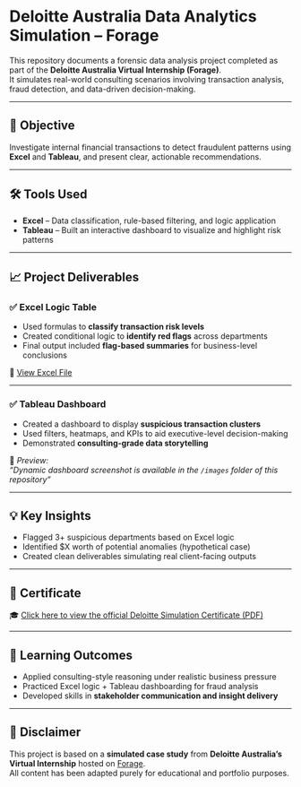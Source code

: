 # Deloitte Australia Data Analytics Simulation – Forage

This repository documents a forensic data analysis project completed as part of the **Deloitte Australia Virtual Internship (Forage)**.  
It simulates real-world consulting scenarios involving transaction analysis, fraud detection, and data-driven decision-making.

---

## 📌 Objective

Investigate internal financial transactions to detect fraudulent patterns using **Excel** and **Tableau**, and present clear, actionable recommendations.

---

## 🛠️ Tools Used
- **Excel** – Data classification, rule-based filtering, and logic application  
- **Tableau** – Built an interactive dashboard to visualize and highlight risk patterns

---

## 📈 Project Deliverables

### ✅ Excel Logic Table
- Used formulas to **classify transaction risk levels**
- Created conditional logic to **identify red flags** across departments
- Final output included **flag-based summaries** for business-level conclusions

📄 [View Excel File](files/Excel%20Logic%20Table.xlsx)

---

### ✅ Tableau Dashboard
- Created a dashboard to display **suspicious transaction clusters**
- Used filters, heatmaps, and KPIs to aid executive-level decision-making
- Demonstrated **consulting-grade data storytelling**

📸 *Preview:*  
_“Dynamic dashboard screenshot is available in the `/images` folder of this repository”_

---

## 💡 Key Insights
- Flagged 3+ suspicious departments based on Excel logic  
- Identified $X worth of potential anomalies (hypothetical case)  
- Created clean deliverables simulating real client-facing outputs

---

## 📜 Certificate

🎓 [Click here to view the official Deloitte Simulation Certificate (PDF)](https://forage-uploads-prod.s3.amazonaws.com/completion-certificates/9PBTqmSxAf6zZTseP/io9DzWKe3PTsiS6GG_9PBTqmSxAf6zZTseP_sqKa4tKPDJQZm5xKf_1752344484945_completion_certificate.pdf)

---

## 🧠 Learning Outcomes

- Applied consulting-style reasoning under realistic business pressure  
- Practiced Excel logic + Tableau dashboarding for fraud analysis  
- Developed skills in **stakeholder communication and insight delivery**

---

## 📝 Disclaimer

This project is based on a **simulated case study** from **Deloitte Australia’s Virtual Internship** hosted on [Forage](https://www.theforage.com).  
All content has been adapted purely for educational and portfolio purposes.


